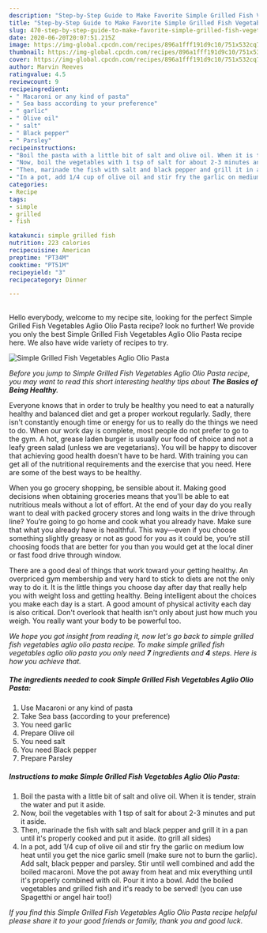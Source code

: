 ```yaml
---
description: "Step-by-Step Guide to Make Favorite Simple Grilled Fish Vegetables Aglio Olio Pasta"
title: "Step-by-Step Guide to Make Favorite Simple Grilled Fish Vegetables Aglio Olio Pasta"
slug: 470-step-by-step-guide-to-make-favorite-simple-grilled-fish-vegetables-aglio-olio-pasta
date: 2020-06-20T20:07:51.215Z
image: https://img-global.cpcdn.com/recipes/896a1fff191d9c10/751x532cq70/simple-grilled-fish-vegetables-aglio-olio-pasta-recipe-main-photo.jpg
thumbnail: https://img-global.cpcdn.com/recipes/896a1fff191d9c10/751x532cq70/simple-grilled-fish-vegetables-aglio-olio-pasta-recipe-main-photo.jpg
cover: https://img-global.cpcdn.com/recipes/896a1fff191d9c10/751x532cq70/simple-grilled-fish-vegetables-aglio-olio-pasta-recipe-main-photo.jpg
author: Marvin Reeves
ratingvalue: 4.5
reviewcount: 9
recipeingredient:
- " Macaroni or any kind of pasta"
- " Sea bass according to your preference"
- " garlic"
- " Olive oil"
- " salt"
- " Black pepper"
- " Parsley"
recipeinstructions:
- "Boil the pasta with a little bit of salt and olive oil. When it is tender, strain the water and put it aside."
- "Now, boil the vegetables with 1 tsp of salt for about 2-3 minutes and put it aside."
- "Then, marinade the fish with salt and black pepper and grill it in a pan until it&#39;s properly cooked and put it aside. (to grill all sides)"
- "In a pot, add 1/4 cup of olive oil and stir fry the garlic on medium low heat until you get the nice garlic smell (make sure not to burn the garlic). Add salt, black pepper and parsley. Stir until well combined and add the boiled macaroni. Move the pot away from heat and mix everything until it&#39;s properly combined with oil. Pour it into a bowl. Add the boiled vegetables and grilled fish and it&#39;s ready to be served! (you can use Spagetthi or angel hair too!)"
categories:
- Recipe
tags:
- simple
- grilled
- fish

katakunci: simple grilled fish 
nutrition: 223 calories
recipecuisine: American
preptime: "PT34M"
cooktime: "PT51M"
recipeyield: "3"
recipecategory: Dinner

---
```

<br>
Hello everybody, welcome to my recipe site, looking for the perfect Simple Grilled Fish Vegetables Aglio Olio Pasta recipe? look no further! We provide you only the best Simple Grilled Fish Vegetables Aglio Olio Pasta recipe here. We also have wide variety of recipes to try.
<br>


![Simple Grilled Fish Vegetables Aglio Olio Pasta](https://img-global.cpcdn.com/recipes/896a1fff191d9c10/751x532cq70/simple-grilled-fish-vegetables-aglio-olio-pasta-recipe-main-photo.jpg)

<i>Before you jump to Simple Grilled Fish Vegetables Aglio Olio Pasta recipe, you may want to read this short interesting healthy tips about <strong>The Basics of Being Healthy</strong>.</i>

Everyone knows that in order to truly be healthy you need to eat a naturally healthy and balanced diet and get a proper workout regularly. Sadly, there isn't constantly enough time or energy for us to really do the things we need to do. When our work day is complete, most people do not prefer to go to the gym. A hot, grease laden burger is usually our food of choice and not a leafy green salad (unless we are vegetarians). You will be happy to discover that achieving good health doesn't have to be hard. With training you can get all of the nutritional requirements and the exercise that you need. Here are some of the best ways to be healthy.

When you go grocery shopping, be sensible about it. Making good decisions when obtaining groceries means that you'll be able to eat nutritious meals without a lot of effort. At the end of your day do you really want to deal with packed grocery stores and long waits in the drive through line? You’re going to go home and cook what you already have. Make sure that what you already have is healthful. This way—even if you choose something slightly greasy or not as good for you as it could be, you’re still choosing foods that are better for you than you would get at the local diner or fast food drive through window.

There are a good deal of things that work toward your getting healthy. An overpriced gym membership and very hard to stick to diets are not the only way to do it. It is the little things you choose day after day that really help you with weight loss and getting healthy. Being intelligent about the choices you make each day is a start. A good amount of physical activity each day is also critical. Don't overlook that health isn't only about just how much you weigh. You really want your body to be powerful too. 


<i>We hope you got insight from reading it, now let's go back to simple grilled fish vegetables aglio olio pasta recipe. To make simple grilled fish vegetables aglio olio pasta you only need <strong>7</strong> ingredients and <strong>4</strong> steps. Here is how you achieve that.
</i>

##### The ingredients needed to cook Simple Grilled Fish Vegetables Aglio Olio Pasta:

1. Use  Macaroni or any kind of pasta
1. Take  Sea bass (according to your preference)
1. You need  garlic
1. Prepare  Olive oil
1. You need  salt
1. You need  Black pepper
1. Prepare  Parsley


##### Instructions to make Simple Grilled Fish Vegetables Aglio Olio Pasta:

1. Boil the pasta with a little bit of salt and olive oil. When it is tender, strain the water and put it aside.
1. Now, boil the vegetables with 1 tsp of salt for about 2-3 minutes and put it aside.
1. Then, marinade the fish with salt and black pepper and grill it in a pan until it&#39;s properly cooked and put it aside. (to grill all sides)
1. In a pot, add 1/4 cup of olive oil and stir fry the garlic on medium low heat until you get the nice garlic smell (make sure not to burn the garlic). Add salt, black pepper and parsley. Stir until well combined and add the boiled macaroni. Move the pot away from heat and mix everything until it&#39;s properly combined with oil. Pour it into a bowl. Add the boiled vegetables and grilled fish and it&#39;s ready to be served! (you can use Spagetthi or angel hair too!)


<i>If you find this Simple Grilled Fish Vegetables Aglio Olio Pasta recipe helpful please share it to your good friends or family, thank you and good luck.</i>
